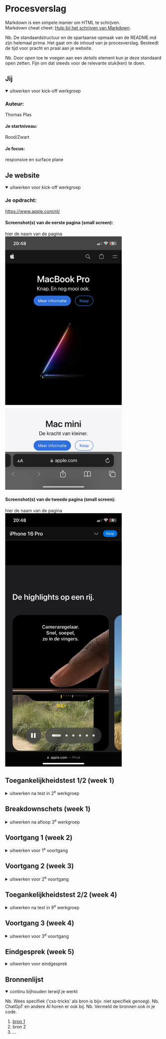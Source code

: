 # Procesverslag
Markdown is een simpele manier om HTML te schrijven.  
Markdown cheat cheet: [Hulp bij het schrijven van Markdown](https://github.com/adam-p/markdown-here/wiki/Markdown-Cheatsheet).

Nb. De standaardstructuur en de spartaanse opmaak van de README.md zijn helemaal prima. Het gaat om de inhoud van je procesverslag. Besteedt de tijd voor pracht en praal aan je website.

Nb. Door *open* toe te voegen aan een *details* element kun je deze standaard open zetten. Fijn om dat steeds voor de relevante stuk(ken) te doen.





## Jij

<details open>
  <summary>uitwerken voor kick-off werkgroep</summary>

  ### Auteur:
  Thomas Plas

  #### Je startniveau:
  Rood/Zwart

  #### Je focus:
  responsive en surface plane
 
</details>





## Je website

<details open>
  <summary>uitwerken voor kick-off werkgroep</summary>

  ### Je opdracht:
  https://www.apple.com/nl/

  #### Screenshot(s) van de eerste pagina (small screen): 
  hier de naam van de pagina  
  <img src="readme-images/HomePagina.PNG" width="375px" alt="Homepagina van Apple">

  #### Screenshot(s) van de tweede pagina (small screen):
  hier de naam van de pagina  
  <img src="readme-images/TelefoonPagina.PNG" width="375px" alt="Detail pagina van de Iphone 16">
 
</details>



## Toegankelijkheidstest 1/2 (week 1)

<details>
  <summary>uitwerken na test in 2<sup>e</sup> werkgroep</summary>

  ### Bevindingen
  Lijst met je bevindingen die in de test naar voren kwamen:
  - In de screen reader ga je langs de footnotes maar dit zijn alleen nummers dus dit is erg onduidelijk
  - Er word gebruik gemaakt van h1,h2 tot h6 maar dit lijkt mij een beetje veel
  - Door de interface heen gaan ging best goed met de screenreader
  - Er was geen dark en light mode aanwezig. de pagina van de iPhone16 is opzichzelf al een darkmode maar de cadeau pagina is een lightmode ookal zet je deze om
  - als je door het menu heen gaat krijg je de optie om het te openen of niet

</details>



## Breakdownschets (week 1)

<details>
  <summary>uitwerken na afloop 3<sup>e</sup> werkgroep</summary>

  ### de hele pagina: 
  <img src="readme-images/homepagina1.png" width="375px" alt="breakdown van de hele pagina">
  <img src="readme-images/homepagina2.Png" width="375px" alt="breakdown van de hele pagina deel 2">

  ### dynamisch deel (bijv menu): 
  <img src="readme-images/animatie.png" width="375px" alt="Een scrollbased animation van een filmpje dat die uitzoomd wanneer je scrolled">

  ### wellicht nog een dynamisch deel (bijv filter): 
  <img src="readme-images/animatie.png" width="375px" alt="Een Carrousel van verschillende functies van de iPhone 16 pro">

</details>





## Voortgang 1 (week 2)

<details>
  <summary>uitwerken voor 1<sup>e</sup> voortgang</summary>

  ### Stand van zaken
  hier dit ging goed & dit was lastig (neem ook screenshots op van delen van je website en code):
    Ik vind code zeld best lastig maar probeer een actieve houding aan te nemen dit blok door vooruit te werken zodat ik vragen kan stellen in de les en beter mee kan doen. Dit heeft tot nu toe goed gewerkt en ik merk hierdoor ook dat ik makkelijker dingen oppak

  ### Agenda voor meeting
  samen met je groepje opstellen

  | Thomas         | Izaira             | Rens         | Jerry            |
  | ---            | ---                | ---          | ---              |
  | pixels bijresponsiveness     | en dit             | en ik dit    | en dan ik dat    |
  |  | dit als er tijd is | nog een punt | dit wil ik zeker |
  |  is een background img symatisch en een probleem qua toegankelijkheid          | ...                | ...          | ...              |
  |          | ...                | ...          | ...              |
  |  veel kleuren in mijn site maar mag ik dit inkorten| ...               | ...          | ...              |
  | | ...               | ...          | ...              |


  ### Verslag van meeting
  hier na afloop snel de uitkomsten van de meeting vastleggen

  - 1. ik kan gewoon met een converter de pixels omzetten naar em's
  - 2. als een achtergrond alleen maar voor mooi is en niet specifiek betekenisvol is kan je deze ook als background image gebruiken omdat de screenreader dan niet overheen leest
  - 3. ik mag minder kleuren gebruiken in mijn site dan dat apple gebruikt omdat apple er wel heel veel heeft


</details>





## Voortgang 2 (week 3)

<details>
  <summary>uitwerken voor 2<sup>e</sup> voortgang</summary>

  ### Stand van zaken
  hier dit ging goed & dit was lastig (neem ook screenshots op van delen van je website en code):
    Ik heb mijn eerste pagina voor een groot gedeelte af maar ik merk dat ik nu wat moeilijkere code wil gaan uitproberen maar ik kijk meteen naar het resultaat en zie de bomen door het bos niet meer. Ik ga dus nu proberen om stap voor stap de verschillende code aan te pakken

  ### Agenda voor meeting
  samen met je groepje opstellen

  | Thomas      | Izaira        | Rens   | Jerry        |
  | ---            | ---                | ---          | ---              |
  |                | en dit             | en ik dit    | en dan ik dat    |
  | ik heb een bug wanneer ik een background blur maak dat de aanpassingen voor het hamburgermenu ongedaan| dit als er tijd is | nog een punt | dit wil ik zeker |
  | ik wil een beetje hulp met de carousel die alleen met css wordt gedaan op de websit van bramus            | ...                | ...          | ...              |
  | waar kan ik goeie info vinden voor scroll based animations            | ---                | ---          | ---              |
  | ---            | ---                | ---          | ---              |
  | ---            | ---                | ---          | ---              |


  ### Verslag van meeting
  hier na afloop snel de uitkomsten van de meeting vastleggen

  - als feebback kreeg ik om voor mijn javascript bug beter hier later naar kunnen kijken,
  - Ik moest mij eerst focussen op mijn tweede pagina
  - voor scrollbases animatie kon ik kijken naar (https://scroll-driven-animations.style/). 
  - voor de carousel kreeg ik een voorbeeldje van jesse:(https://codepen.io/OvenMagnetron/pen/PoMoLOM).
- ...
 

</details>





## Toegankelijkheidstest 2/2 (week 4)

<details>
  <summary>uitwerken na test in 9<sup>e</sup> werkgroep</summary>
  fotos van de test:
  <img src="readme-images/check1.jpg" width="375px" alt="de eerste pagina van de toegankelijkheidstest">
  <img src="readme-images/check2.jpg" width="375px" alt="de tweede pagina van de toegankelijkheidstest">
  <img src="readme-images/check3.jpg" width="375px" alt="de derde pagina van de toegankelijkheidstest">
  <img src="readme-images/check4.jpg" width="375px" alt="de vierde pagina van de toegankelijkheidstest">
  <img src="readme-images/check5.jpg" width="375px" alt="de vijfde pagina van de toegankelijkheidstest">
  ### Bevindingen
  Lijst met je bevindingen die in de test naar voren kwamen (geef ook aan wat er verbeterd is):

  -  ik heb nog geen skip links: hier ga ik nog wel naar kijken voor de eindoplevering
  - ik heb mijn darkmode nog niet helemaal gemaakt. Update nu wel
  - Ik heb de koppen overgenomen van apple en ik zit nu toch te denken of ik deze moet aanpassen omdat ze wel figure of speech gebruiken
  - In de les heb ik mijn site gevalideerd en ik had maar 1 foutje die ik nu heb opgelost (dit was de h1 waar ik het apple logo had neergest als het teken inplaats van een svg met een display hidden op de tekst zodat de screen reader er wel overheen kan lezen)
  - Mijn focus states zijn goed zichtbaar met een blauwe rand
  - mijn images hebben een alt behalve als deze alleen maar is als decoratief dan gebruik ik een lege alt=""
  - ik maak gebruik van h1, h2, h3 in volgorde van elkaar dus ik sla niks over. Ik heb ook geen losse h5 die apple wel had
  - Ik heb op mijn animaties een (prefers-reduced-motion: no-preference) toegevoegd zodat als mensen hun instellingen aan hebben staan op dat er minder beweging op het scherm te zien is er geen last van zullen hebben. 
  

</details>





## Voortgang 3 (week 4)

<details>
  <summary>uitwerken voor 3<sup>e</sup> voortgang</summary>

  ### Stand van zaken
  hier dit ging goed & dit was lastig (neem ook screenshots op van delen van je website en code)
    Ik ben erg tevreden met wat ik tot nu toe heb gemaakt alleen moet ik nu nog echt even een sprintje zetten voor de eindoplevering om alles netjes af te maken.

  ### Agenda voor meeting
  samen met je groepje opstellen

  | Thomas     | Izaira        | Rens    | student 4        |
  | ---            | ---                | ---          | ---              |
  | mijn 2de pagina is op zichzelf al een darkmode. wat moet ik dan doen voor de lightmode vooral omdat alle foto's zwart zijn  | en dit             | en ik dit    | en dan ik dat    |
  | Volgens MDN mag je een Name geven aan een details zodat er maar 1 open kan per keer maar ik krijg hier een foutmelding uit dus is dit goed | dit als er tijd is | nog een punt | dit wil ik zeker |
  | ...            | ...                | ...          | ...              |


  ### Verslag van meeting
  hier na afloop snel de uitkomsten van de meeting vastleggen

  - ik moest overflow gebruiken omdat bij mijn scrollbased animation de randen buiten het scherm vielen. (ik snapte dit eerst niet omdat ik overflow hidden had toegepast maar dan gaat de scroll animation stuk maar met clip blijft hij wel werken)
  - ik mag de foto's inverten bij de light mode als dit er cool uit ziet
  - het was goed om een name te gebruiken voor details
  - we kregen uitleg over hoe een carousel te maken wat ik al had maar we kregen wel wat extra info over hoe wij knoppen konden gebruiken om vooruit en achteruit te gaan
  - ik had een probleem met de blurred background dat mijn volledige pagina buggy werd. de student assistenten hadden mij verteld dat ik dit moest oplossen als ik tijd over had maar Sanne gaf aan dat ik de items los moest koppelen van de header waardoor de menu items niet zouden breken.

</details>





## Eindgesprek (week 5)

<details>
  <summary>uitwerken voor eindgesprek</summary>

  ### Je uitkomst - karakteristiek screenshots:
  <img src="readme-images/dummy-plaatje.jpg" width="375px" alt="uitomst opdracht 1">


  ### Dit ging goed/Heb ik geleerd: 
  Korte omschrijving met plaatjes
  <img src="readme-images/menu_balk.png" width="375px" alt="mijn zoekbalk met een sluitknop die werkt bij shop, zoeken en nav">
  ik ben erg blij dat de sluit knop van mijn header ook werkt bij de shop en zoeken.
  <img src="readme-images/scroll_based_animation1.png" width="375px" alt="de eerste state van de scroll based animation">
  <img src="readme-images/scroll_based_animation2.png" width="375px" alt="de tweede state van de scroll based animation">
  Ik ben ook erg blij met mijn scroll based animation waarbij een foto na scrollen een telefoon wordt.
  <img src="readme-images/has_verschil_iPhones.png" width="375px" alt="via has kan je de tekst veranderen van de verschillende om het verschil te zien tussen iphones met select option">
  <img src="readme-images/has_verschillende_iphones.png" width="375px" alt="via has kan je de fotos veranderen van de verschillende iphones met checkboxes">
  Het gebruik van has ben ik ook heel blij mee om via de checkboxes en de select options verschillende opties te kunnen tonen.

  ### Dit was lastig/Is niet gelukt:
  Korte omschrijving met plaatjes:
  <img src="readme-images/niet_gelukt1.png" width="375px" alt="bummer">
  ik heb een scroll based animation gemaakt en ik wou deze met picture ook voor groot scherm maar dit ging echt helemaal mis
  <img src="readme-images/niet_gelukt2.png" width="375px" alt="bummer">
  Ik wou op groot scherm er voor zorgen dat je over de nav items heen scrollen dat een extra navigatie openklapte maar toen ik dit had gemaakt tripte dit heel erg.
</details>





## Bronnenlijst

<details open>
  <summary>continu bijhouden terwijl je werkt</summary>

  Nb. Wees specifiek ('css-tricks' als bron is bijv. niet specifiek genoeg). 
  Nb. ChatGpT en andere AI horen er ook bij.
  Nb. Vermeld de bronnen ook in je code.

  1. [bron 1](https://stackoverflow.com/questions/65257333/svg-inside-h1-tag)
  2. bron 2
  3. ...

</details>